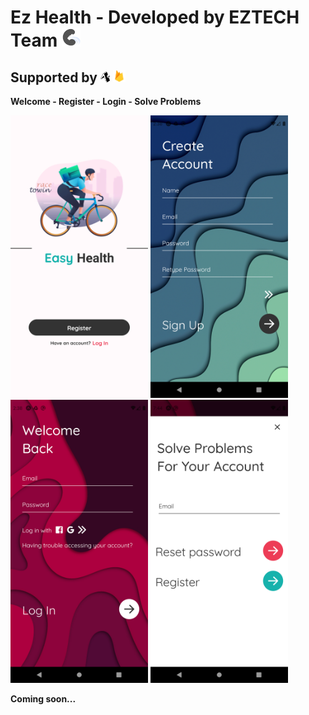 # Ez Health - Developed by EZTECH Team  <img src="/assets/logos/panther.png" width="30">​
## Supported by <img src="/assets/logos/expo.png" width="15"> <img src="/assets/logos/firebase.png" width="20">​

**Welcome - Register - Login - Solve Problems**

<img src="/assets/screenshots/welcome.png" width="220"> <img src="/assets/screenshots/register.png" width="220"> <img src="/assets/screenshots/login.png" width="220"> <img src="/assets/screenshots/solve.png" width="220">


**Coming soon...**
